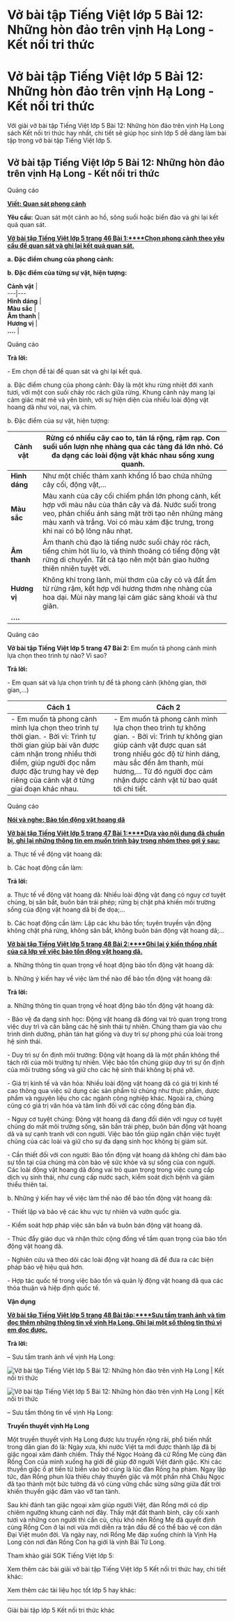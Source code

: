 # Vở bài tập Tiếng Việt lớp 5 Bài 12: Những hòn đảo trên vịnh Hạ Long - Kết nối tri thức

# Vở bài tập Tiếng Việt lớp 5 Bài 12: Những hòn đảo trên vịnh Hạ Long - Kết nối tri thức

Với giải vở bài tập Tiếng Việt lớp 5 Bài 12: Những hòn đảo trên vịnh Hạ Long sách Kết nối tri thức hay nhất, chi tiết sẽ giúp học sinh lớp 5 dễ dàng làm bài tập trong vở bài tập Tiếng Việt lớp 5.

## Vở bài tập Tiếng Việt lớp 5 Bài 12: Những hòn đảo trên vịnh Hạ Long - Kết nối tri thức

Quảng cáo

[**Viết: Quan sát phong cảnh**](https://vietjack.com/vbt-tieng-viet-5-kn/viet-quan-sat-phong-canh.jsp)

**Yêu cầu:** Quan sát một cảnh ao hồ, sông suối hoặc biển đảo và ghi lại kết quả quan sát.

[**Vở bài tập Tiếng Việt lớp 5 trang 46 Bài 1:****Chọn phong cảnh theo yêu cầu để quan sát và ghi lại kết quả quan sát.**](https://vietjack.com/vbt-tieng-viet-5-kn/chon-phong-canh-theo-yeu-cau-de-quan-sat-va-ghi-lai-ket-qua-vm.jsp)

**a. Đặc điểm chung của phong cảnh:**

**b. Đặc điểm của từng sự vật, hiện tượng:**

**Cảnh vật** |   
---|---  
**Hình dáng** |   
**Màu sắc** |   
**Âm thanh** |   
**Hương vị** |   
**….** |   
  
Quảng cáo

**Trả lời:**

\- Em chọn đề tài để quan sát và ghi lại kết quả.

a. Đặc điểm chung của phong cảnh: Đây là một khu rừng nhiệt đới xanh tươi, với một con suối chảy róc rách giữa rừng. Khung cảnh này mang lại cảm giác mát mẻ và yên bình, với sự hiện diện của nhiều loài động vật hoang dã như voi, nai, và chim.

b. Đặc điểm của sự vật, hiện tượng: 

**Cảnh vật** |  Rừng có nhiều cây cao to, tán lá rộng, rậm rạp. Con suối uốn lượn nhẹ nhàng qua các tảng đá lớn nhỏ. Có đa dạng các loài động vật khác nhau sống xung quanh.  
---|---  
**Hình dáng** |  Như một chiếc thảm xanh khổng lồ bao chứa những cây cối, động vật,...  
**Màu sắc** |  Màu xanh của cây cối chiếm phần lớn phong cảnh, kết hợp với màu nâu của thân cây và đá. Nước suối trong veo, phản chiếu ánh sáng mặt trời tạo nên những mảng màu xanh và trắng. Voi có màu xám đặc trưng, trong khi nai có bộ lông nâu nhạt.  
**Âm thanh** |  Âm thanh chủ đạo là tiếng nước suối chảy róc rách, tiếng chim hót líu lo, và thỉnh thoảng có tiếng động vật rừng di chuyển. Tất cả tạo nên một bản giao hưởng thiên nhiên tuyệt vời.  
**Hương vị** |  Không khí trong lành, mùi thơm của cây cỏ và đất ẩm từ rừng rậm, kết hợp với hương thơm nhẹ nhàng của hoa dại. Mùi này mang lại cảm giác sảng khoái và thư giãn.  
**….** |   
  
Quảng cáo

**Vở bài tập Tiếng Việt lớp 5 trang 47 Bài 2:** Em muốn tả phong cảnh mình lựa chọn theo trình tự nào? Vì sao?

**Trả lời:**

\- Em quan sát và lựa chọn trình tự để tả phong cảnh (không gian, thời gian,...)

**Cách 1** |  **Cách 2**  
---|---  
\- Em muốn tả phong cảnh mình lựa chọn theo trình tự thời gian. \- Bời vì: Trình tự thời gian giúp bài văn được cảm nhận trong nhiều thời điểm, giúp người đọc nắm được đặc trưng hay vẻ đẹp riêng của cảnh vật ở từng giai đoạn khác nhau. |  \- Em muốn tả phong cảnh mình lựa chọn theo trình tự không gian. \- Bởi vì: Trình tự không gian giúp cảnh vật được quan sát trong nhiều góc độ từ hình dáng, màu sắc đến âm thanh, mùi hương,... Từ đó người đọc cảm nhận được cảnh vật từ bao quát tới chi tiết.  
  
Quảng cáo

[**Nói và nghe: Bảo tồn động vật hoang dã**](https://vietjack.com/vbt-tieng-viet-5-kn/noi-va-nghe-bao-ton-dong-vat-hoang-da.jsp)

[**Vở bài tập Tiếng Việt lớp 5 trang 47 Bài 1:****Dựa vào nội dung đã chuẩn bị, ghi lại những thông tin em muốn trình bày trong nhóm theo gợi ý sau:**](https://vietjack.com/vbt-tieng-viet-5-kn/dua-vao-noi-dung-da-chuan-bi-ghi-lai-nhung-thong-tin-em-muon-vm.jsp)

a. Thực tế về động vật hoang dã:

b. Các hoạt động cần làm:

**Trả lời:**

a. Thực tế về động vật hoang dã: Nhiều loài động vật đang có nguy cơ tuyệt chủng, bị săn bắt, buôn bán trái phép; rừng bị chặt phá khiến môi trường sống của động vật hoang dã bị đe dọa;...

b. Các hoạt động cần làm: Lập các khu bảo tồn; tuyên truyền vận động không chặt phá rừng, không săn bắt, không buôn bán động vật hoang dã;...

[**Vở bài tập Tiếng Việt lớp 5 trang 48 Bài 2:****Ghi lại ý kiến thống nhất của cả lớp về việc bảo tồn động vật hoang dã.**](https://vietjack.com/vbt-tieng-viet-5-kn/ghi-lai-y-kien-thong-nhat-cua-ca-lop-ve-viec-bao-ton-dong-vat-vm.jsp)

a. Những thông tin quan trọng về hoạt động bảo tồn động vật hoang dã:

b. Những ý kiến hay về việc làm thế nào để bảo tồn động vật hoang dã:

**Trả lời:**

a. Những thông tin quan trọng về hoạt động bảo tồn động vật hoang dã:

\- Bảo vệ đa dạng sinh học: Động vật hoang dã đóng vai trò quan trọng trong việc duy trì và cân bằng các hệ sinh thái tự nhiên. Chúng tham gia vào chu trình dinh dưỡng, phân tán hạt giống và duy trì sự phong phú của loài trong hệ sinh thái.

\- Duy trì sự ổn định môi trường: Động vật hoang dã là một phần không thể tách rời của môi trường tự nhiên. Việc bảo tồn chúng giúp duy trì sự ổn định của môi trường sống và giữ cho các hệ sinh thái không bị phá vỡ.

\- Giá trị kinh tế và văn hóa: Nhiều loài động vật hoang dã có giá trị kinh tế cao thông qua việc sử dụng các sản phẩm từ chúng như thực phẩm, dược phẩm và nguyên liệu cho các ngành công nghiệp khác. Ngoài ra, chúng cũng có giá trị văn hóa và tâm linh đối với các cộng đồng bản địa.

\- Nguy cơ tuyệt chủng: Động vật hoang dã đang đối diện với nguy cơ tuyệt chủng do mất môi trường sống, săn bắn trái phép, buôn bán động vật hoang dã và sự cạnh tranh với con người. Việc bảo tồn giúp ngăn chặn việc tuyệt chủng của các loài và giữ cho sự đa dạng sinh học không bị giảm sút.

\- Cần thiết đối với con người: Bảo tồn động vật hoang dã không chỉ đảm bảo sự tồn tại của chúng mà còn bảo vệ sức khỏe và sự sống của con người. Các loài động vật hoang dã đóng vai trò quan trọng trong việc cung cấp dịch vụ sinh thái, như cung cấp nước sạch, kiểm soát dịch bệnh và giảm thiểu thiên tai.

b. Những ý kiến hay về việc làm thế nào để bảo tồn động vật hoang dã:

\- Thiết lập và bảo vệ các khu vực tự nhiên và vườn quốc gia.

\- Kiểm soát hợp pháp việc săn bắn và buôn bán động vật hoang dã.

\- Thúc đẩy giáo dục và nhận thức cộng đồng về tầm quan trọng của bảo tồn động vật hoang dã.

\- Nghiên cứu và theo dõi các loài động vật hoang dã để đưa ra các biện pháp bảo vệ hiệu quả hơn.

\- Hợp tác quốc tế trong việc bảo tồn và quản lý động vật hoang dã qua các thỏa thuận và hiệp định quốc tế.

**Vận dụng**

[**Vở bài tập Tiếng Việt lớp 5 trang 48 Bài tập:****Sưu tầm tranh ảnh và tìm đọc thêm những thông tin về vịnh Hạ Long. Ghi lại một số thông tin thú vị em đọc được.**](https://vietjack.com/vbt-tieng-viet-5-kn/suu-tam-tranh-anh-va-tim-doc-them-nhung-thong-tin-ve-vinh-ha-vm.jsp)

**Trả lời:**

– Sưu tầm tranh ảnh về vịnh Hạ Long:

![Vở bài tập Tiếng Việt lớp 5 Bài 12: Những hòn đảo trên vịnh Hạ Long | Kết nối tri thức](https://vietjack.com/vbt-tieng-viet-5-kn/images/bai-12-nhung-hon-dao-tren-vinh-ha-long.PNG)

![Vở bài tập Tiếng Việt lớp 5 Bài 12: Những hòn đảo trên vịnh Hạ Long | Kết nối tri thức](https://vietjack.com/vbt-tieng-viet-5-kn/images/bai-12-nhung-hon-dao-tren-vinh-ha-long-1.PNG)

– Sưu tầm thông tin về vịnh Hạ Long:

**Truyền thuyết vịnh Hạ Long**

Một truyền thuyết vịnh Hạ Long được lưu truyền rộng rãi, phổ biến nhất trong dân gian đó là: Ngày xưa, khi nước Việt ta mới được thành lập đã bị giặc ngoại xâm đánh chiếm. Thấy thế Ngọc Hoàng đã cử Rồng Mẹ cùng đàn Rồng Con của mình xuống hạ giới để giúp đỡ người Việt đánh giặc. Khi các thuyền giặc ồ ạt tiến từ biển vào bờ cũng là lúc đàn Rồng hạ phàm. Ngay lập tức, đàn Rồng phun lửa thiêu cháy thuyền giặc và một phần nhả Châu Ngọc đã tạo thành một bức tường đá vô cùng vững chắc sừng sững giữa đất trời khiến thuyền giặc đâm vào vỡ tan tành.

Sau khi đánh tan giặc ngoại xâm giúp người Việt, đàn Rồng mới có dịp chiêm ngưỡng khung cảnh nơi đây. Thấy mặt đất thanh bình, cây cối xanh tươi và những con người thì cần cù, chịu khó nên Rồng Mẹ đã quyết định cùng Rồng Con ở lại nơi vừa mới diễn ra trận đấu để có thể bảo vệ con dân Đại Việt muôn đời. Và ngày nay, nơi Rồng Mẹ đáp xuống chính là Vịnh Hạ Long còn nơi đàn Rồng Con hạ giới là vịnh Bái Tử Long.

Tham khảo giải SGK Tiếng Việt lớp 5:

Xem thêm các bài giải vở bài tập Tiếng Việt lớp 5 Kết nối tri thức hay, chi tiết khác:

Xem thêm các tài liệu học tốt lớp 5 hay khác:

* * *

Giải bài tập lớp 5 Kết nối tri thức khác
